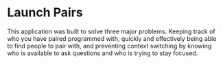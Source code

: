 # Launch Pairs

This application was built to solve three major problems.  Keeping track of who you have paired programmed with, quickly and effectively being able to find people to pair with, and preventing context switching by knowing who is available to ask questions and who is trying to stay focused.  
